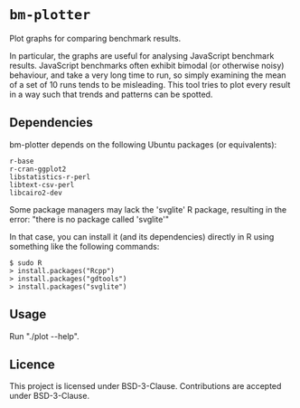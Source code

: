 # `bm-plotter`

Plot graphs for comparing benchmark results.

In particular, the graphs are useful for analysing JavaScript benchmark results.
JavaScript benchmarks often exhibit bimodal (or otherwise noisy) behaviour, and
take a very long time to run, so simply examining the mean of a set of 10 runs
tends to be misleading. This tool tries to plot every result in a way such that
trends and patterns can be spotted.

## Dependencies

bm-plotter depends on the following Ubuntu packages (or equivalents):

    r-base
    r-cran-ggplot2
    libstatistics-r-perl
    libtext-csv-perl
    libcairo2-dev

Some package managers may lack the 'svglite' R package, resulting in the error:
 "there is no package called 'svglite'"

In that case, you can install it (and its dependencies) directly in R using
something like the following commands:

    $ sudo R
    > install.packages("Rcpp")
    > install.packages("gdtools")
    > install.packages("svglite")

## Usage

Run "./plot --help".

## Licence

This project is licensed under BSD-3-Clause.
Contributions are accepted under BSD-3-Clause.
